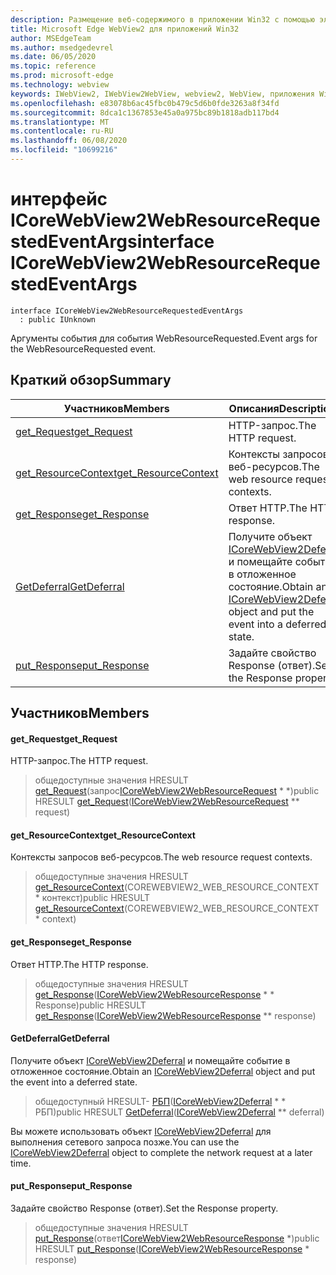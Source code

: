 ```yaml
---
description: Размещение веб-содержимого в приложении Win32 с помощью элемента управления Microsoft Edge WebView2
title: Microsoft Edge WebView2 для приложений Win32
author: MSEdgeTeam
ms.author: msedgedevrel
ms.date: 06/05/2020
ms.topic: reference
ms.prod: microsoft-edge
ms.technology: webview
keywords: IWebView2, IWebView2WebView, webview2, WebView, приложения Win32, Win32, EDGE, ICoreWebView2, ICoreWebView2Controller, элемент управления "веб-браузер", HTML Edge
ms.openlocfilehash: e83078b6ac45fbc0b479c5d6b0fde3263a8f34fd
ms.sourcegitcommit: 8dca1c1367853e45a0a975bc89b1818adb117bd4
ms.translationtype: MT
ms.contentlocale: ru-RU
ms.lasthandoff: 06/08/2020
ms.locfileid: "10699216"
---
```

# <span data-ttu-id="c2a10-104">интерфейс ICoreWebView2WebResourceRequestedEventArgs</span><span class="sxs-lookup"><span data-stu-id="c2a10-104">interface ICoreWebView2WebResourceRequestedEventArgs</span></span> 

```
interface ICoreWebView2WebResourceRequestedEventArgs
  : public IUnknown
```

<span data-ttu-id="c2a10-105">Аргументы события для события WebResourceRequested.</span><span class="sxs-lookup"><span data-stu-id="c2a10-105">Event args for the WebResourceRequested event.</span></span>

## <span data-ttu-id="c2a10-106">Краткий обзор</span><span class="sxs-lookup"><span data-stu-id="c2a10-106">Summary</span></span>

 <span data-ttu-id="c2a10-107">Участников</span><span class="sxs-lookup"><span data-stu-id="c2a10-107">Members</span></span>                        | <span data-ttu-id="c2a10-108">Описания</span><span class="sxs-lookup"><span data-stu-id="c2a10-108">Descriptions</span></span>
--------------------------------|---------------------------------------------
[<span data-ttu-id="c2a10-109">get_Request</span><span class="sxs-lookup"><span data-stu-id="c2a10-109">get_Request</span></span>](#get_request) | <span data-ttu-id="c2a10-110">HTTP-запрос.</span><span class="sxs-lookup"><span data-stu-id="c2a10-110">The HTTP request.</span></span>
[<span data-ttu-id="c2a10-111">get_ResourceContext</span><span class="sxs-lookup"><span data-stu-id="c2a10-111">get_ResourceContext</span></span>](#get_resourcecontext) | <span data-ttu-id="c2a10-112">Контексты запросов веб-ресурсов.</span><span class="sxs-lookup"><span data-stu-id="c2a10-112">The web resource request contexts.</span></span>
[<span data-ttu-id="c2a10-113">get_Response</span><span class="sxs-lookup"><span data-stu-id="c2a10-113">get_Response</span></span>](#get_response) | <span data-ttu-id="c2a10-114">Ответ HTTP.</span><span class="sxs-lookup"><span data-stu-id="c2a10-114">The HTTP response.</span></span>
[<span data-ttu-id="c2a10-115">GetDeferral</span><span class="sxs-lookup"><span data-stu-id="c2a10-115">GetDeferral</span></span>](#getdeferral) | <span data-ttu-id="c2a10-116">Получите объект [ICoreWebView2Deferral](icorewebview2deferral.md) и помещайте событие в отложенное состояние.</span><span class="sxs-lookup"><span data-stu-id="c2a10-116">Obtain an [ICoreWebView2Deferral](icorewebview2deferral.md) object and put the event into a deferred state.</span></span>
[<span data-ttu-id="c2a10-117">put_Response</span><span class="sxs-lookup"><span data-stu-id="c2a10-117">put_Response</span></span>](#put_response) | <span data-ttu-id="c2a10-118">Задайте свойство Response (ответ).</span><span class="sxs-lookup"><span data-stu-id="c2a10-118">Set the Response property.</span></span>

## <span data-ttu-id="c2a10-119">Участников</span><span class="sxs-lookup"><span data-stu-id="c2a10-119">Members</span></span>

#### <span data-ttu-id="c2a10-120">get_Request</span><span class="sxs-lookup"><span data-stu-id="c2a10-120">get_Request</span></span> 

<span data-ttu-id="c2a10-121">HTTP-запрос.</span><span class="sxs-lookup"><span data-stu-id="c2a10-121">The HTTP request.</span></span>

> <span data-ttu-id="c2a10-122">общедоступные значения HRESULT [get_Request](#get_request)(запрос[ICoreWebView2WebResourceRequest](icorewebview2webresourcerequest.md) \* \*)</span><span class="sxs-lookup"><span data-stu-id="c2a10-122">public HRESULT [get_Request](#get_request)([ICoreWebView2WebResourceRequest](icorewebview2webresourcerequest.md) \*\* request)</span></span>

#### <span data-ttu-id="c2a10-123">get_ResourceContext</span><span class="sxs-lookup"><span data-stu-id="c2a10-123">get_ResourceContext</span></span> 

<span data-ttu-id="c2a10-124">Контексты запросов веб-ресурсов.</span><span class="sxs-lookup"><span data-stu-id="c2a10-124">The web resource request contexts.</span></span>

> <span data-ttu-id="c2a10-125">общедоступные значения HRESULT [get_ResourceContext](#get_resourcecontext)(COREWEBVIEW2_WEB_RESOURCE_CONTEXT \* контекст)</span><span class="sxs-lookup"><span data-stu-id="c2a10-125">public HRESULT [get_ResourceContext](#get_resourcecontext)(COREWEBVIEW2_WEB_RESOURCE_CONTEXT \* context)</span></span>

#### <span data-ttu-id="c2a10-126">get_Response</span><span class="sxs-lookup"><span data-stu-id="c2a10-126">get_Response</span></span> 

<span data-ttu-id="c2a10-127">Ответ HTTP.</span><span class="sxs-lookup"><span data-stu-id="c2a10-127">The HTTP response.</span></span>

> <span data-ttu-id="c2a10-128">общедоступные значения HRESULT [get_Response](#get_response)([ICoreWebView2WebResourceResponse](icorewebview2webresourceresponse.md) \* \* Response)</span><span class="sxs-lookup"><span data-stu-id="c2a10-128">public HRESULT [get_Response](#get_response)([ICoreWebView2WebResourceResponse](icorewebview2webresourceresponse.md) \*\* response)</span></span>

#### <span data-ttu-id="c2a10-129">GetDeferral</span><span class="sxs-lookup"><span data-stu-id="c2a10-129">GetDeferral</span></span> 

<span data-ttu-id="c2a10-130">Получите объект [ICoreWebView2Deferral](icorewebview2deferral.md) и помещайте событие в отложенное состояние.</span><span class="sxs-lookup"><span data-stu-id="c2a10-130">Obtain an [ICoreWebView2Deferral](icorewebview2deferral.md) object and put the event into a deferred state.</span></span>

> <span data-ttu-id="c2a10-131">общедоступный HRESULT- [РБП](#getdeferral)([ICoreWebView2Deferral](icorewebview2deferral.md) \* \* РБП)</span><span class="sxs-lookup"><span data-stu-id="c2a10-131">public HRESULT [GetDeferral](#getdeferral)([ICoreWebView2Deferral](icorewebview2deferral.md) \*\* deferral)</span></span>

<span data-ttu-id="c2a10-132">Вы можете использовать объект [ICoreWebView2Deferral](icorewebview2deferral.md) для выполнения сетевого запроса позже.</span><span class="sxs-lookup"><span data-stu-id="c2a10-132">You can use the [ICoreWebView2Deferral](icorewebview2deferral.md) object to complete the network request at a later time.</span></span>

#### <span data-ttu-id="c2a10-133">put_Response</span><span class="sxs-lookup"><span data-stu-id="c2a10-133">put_Response</span></span> 

<span data-ttu-id="c2a10-134">Задайте свойство Response (ответ).</span><span class="sxs-lookup"><span data-stu-id="c2a10-134">Set the Response property.</span></span>

> <span data-ttu-id="c2a10-135">общедоступные значения HRESULT [put_Response](#put_response)(ответ[ICoreWebView2WebResourceResponse](icorewebview2webresourceresponse.md) \*)</span><span class="sxs-lookup"><span data-stu-id="c2a10-135">public HRESULT [put_Response](#put_response)([ICoreWebView2WebResourceResponse](icorewebview2webresourceresponse.md) \* response)</span></span>

